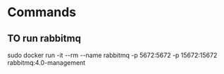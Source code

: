 # Commands

## TO run rabbitmq
sudo docker run -it --rm --name rabbitmq -p 5672:5672 -p 15672:15672 rabbitmq:4.0-management